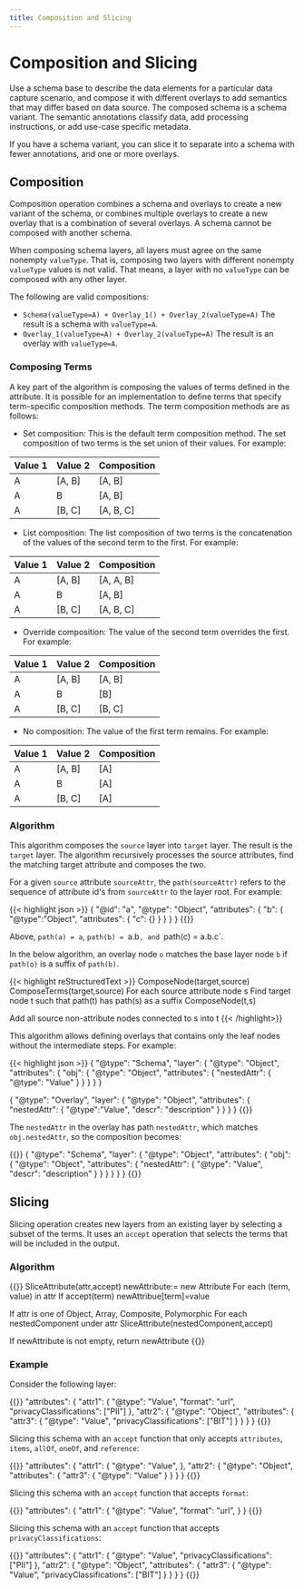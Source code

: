 ```yaml
---
title: Composition and Slicing
---
```

# Composition and Slicing

Use a schema base to describe the data elements for a particular data
capture scenario, and compose it with different overlays to add
semantics that may differ based on data source. The composed schema is
a schema variant. The semantic annotations classify data, add
processing instructions, or add use-case specific metadata.

If you have a schema variant, you can slice it to separate into a
schema with fewer annotations, and one or more overlays.

## Composition 

Composition operation combines a schema and overlays to create a new
variant of the schema, or combines multiple overlays to create a new
overlay that is a combination of several overlays. A schema cannot be
composed with another schema.

When composing schema layers, all layers must agree on the same
nonempty `valueType`. That is, composing two layers with different
nonempty `valueType` values is not valid. That means, a layer with no
`valueType` can be composed with any other layer.

The following are valid compositions:

 * `Schema(valueType=A) + Overlay_1() + Overlay_2(valueType=A)`
The result is a schema with `valueType=A`.
 * `Overlay_1(valueType=A) + Overlay_2(valueType=A)`
The result is an overlay with `valueType=A`.
   
### Composing Terms
    
A key part of the algorithm is composing the values of terms defined
in the attribute. It is possible for an implementation to define terms
that specify term-specific composition methods. The term composition
methods are as follows:
 
  * Set composition: This is the default term composition method. The
    set composition of two terms is the set union of their values. For
    example:

| Value 1 | Value 2 | Composition |
| ------- | ------- | ----------- |
| A       | [A, B]  | [A, B]      |
| A       | B       | [A, B]      |
| A       | [B, C]  | [A, B, C]   |

  * List composition: The list composition of two terms is the
    concatenation of the values of the second term to the first. For
    example:
    
| Value 1 | Value 2 | Composition |
| ------- | ------- | ----------- |
| A       | [A, B]  | [A, A, B]   |
| A       | B       | [A, B]      |
| A       | [B, C]  | [A, B, C]   |

  * Override composition: The value of the second term overrides the
    first. For example:
    
| Value 1 | Value 2 | Composition |
| ------- | ------- | ----------- |
| A       | [A, B]  | [A, B]      |
| A       | B       | [B]         |
| A       | [B, C]  | [B, C]      |

   * No composition: The value of the first term remains. For example:
   
| Value 1 | Value 2 | Composition |
| ------- | ------- | ----------- |
| A       | [A, B]  | [A]         |
| A       | B       | [A]         |
| A       | [B, C]  | [A]         |
      

### Algorithm

This algorithm composes the `source` layer into `target` layer. The
result is the `target` layer. The algorithm recursively processes the
source attributes, find the matching target attribute and composes the
two.

For a given `source` attribute `sourceAttr`, the `path(sourceAttr)`
refers to the sequence of attribute id's from `sourceAttr` to the
layer root. For example:

{{< highlight json >}}
{
  "@id": "a",
  "@type": "Object",
  "attributes": {
     "b": {
       "@type":"Object",
       "attributes": {
         "c": {}
       }
     }
  }
}
{{</highlight>}}

Above, `path(a) = a`, `path(b) = `a.b`, and `path(c) = a.b.c`.

In the below algorithm, an overlay node `o` matches the base layer
node `b` if `path(o)` is a suffix of `path(b)`. 



{{< highlight reStructuredText >}}
ComposeNode(target,source)
  ComposeTerms(target,source)
  For each source attribute node s
    Find target node t such that path(t) has path(s) as a suffix
    ComposeNode(t,s)

  Add all source non-attribute nodes connected to s into t
{{< /highlight>}}

This algorithm allows defining overlays that contains only the leaf
nodes without the intermediate steps. For example:

{{< highlight json >}}
{
  "@type": "Schema",
  "layer": {
    "@type": "Object",
    "attributes": {
      "obj": {
        "@type": "Object",
        "attributes": {
           "nestedAttr": {
              "@type": "Value"
           }
        }
    }
  }
}

{
  "@type": "Overlay",
  "layer": {
    "@type": "Object",
    "attributes": {
      "nestedAttr": {
        "@type":"Value",
        "descr": "description"
      }
    }
  }
}
{{</highlight>}}

The `nestedAttr` in the overlay has path `nestedAttr`, which matches
`obj.nestedAttr`, so the composition becomes:

{{<highlight json>}}
{
  "@type": "Schema",
  "layer": {
    "@type": "Object",
    "attributes": {
      "obj": {
        "@type": "Object",
        "attributes": {
           "nestedAttr": {
              "@type": "Value",
              "descr": "description"
           }
        }
      }
    }
  }
}
{{</highlight>}}

## Slicing

Slicing operation creates new layers from an existing layer by
selecting a subset of the terms. It uses an `accept` operation that
selects the terms that will be included in the output.

### Algorithm

{{<highlight reStructuredText>}}
SliceAttribute(attr,accept)
  newAttribute:= new Attribute
  For each (term, value) in attr
    If accept(term)
      newAttribue[term]=value
  
  If attr is one of Object, Array, Composite, Polymorphic
    For each nestedComponent under attr
      SliceAttribute(nestedComponent,accept)
      
  If newAttribute is not empty, return newAttribute
{{</highlight>}}

### Example

Consider the following layer:

{{<highlight json>}}
"attributes": {
  "attr1": {
     "@type": "Value",
     "format": "url",
     "privacyClassifications": ["PII"]
  },
  "attr2": {
    "@type": "Object",
    "attributes": {
       "attr3": {
         "@type": "Value",
         "privacyClassifications": ["BIT"]
       }
    }
  }
}
{{</highlight>}}

Slicing this schema with an `accept` function that only accepts
`attributes`, `items`, `allOf`, `oneOf`, and `reference`:

{{<highlight json>}}
"attributes": {
  "attr1": {
     "@type": "Value",
  },
  "attr2": {
    "@type": "Object",
    "attributes": {
       "attr3": {
         "@type": "Value"
       }
    }
  }
}
{{</highlight>}}

Slicing this schema with an `accept` function that accepts `format`:

{{<highlight json>}}
"attributes": {
  "attr1": {
     "@type": "Value",
     "format": "url",
  }
}
{{</highlight>}}

Slicing this schema with an `accept` function that accepts `privacyClassifications`:

{{<highlight json>}}
"attributes": {
  "attr1": {
     "@type": "Value",
     "privacyClassifications": ["PII"]
  },
  "attr2": {
    "@type": "Object",
    "attributes": {
       "attr3": {
         "@type": "Value",
         "privacyClassifications": ["BIT"]
       }
    }
  }
}
{{</highlight>}}
